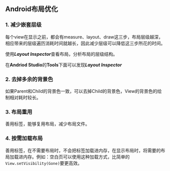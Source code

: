 ## Android布局优化

### 1. 减少嵌套层级

每个view在显示之前，都会有measure、layout、draw这三步，布局层级越深，相应带来的层级遍历消耗时间就越长，因此减少层级可以降低这三步所花的时间。

使用***Layout Inspector***查看布局，分析布局的层级结构。

在**Andriod Studio**的**Tools**下面可以发现***Layout Inspector***

### 2. 去掉多余的背景色

如果Parent和Child的背景色一致，可以去掉Child的背景色，View的背景色的绘制相对耗时较长。

### 3. 布局重用

善用<include/>标签，能够复用布局，减少布局文件。

### 4. 按需加载布局

善用<ViewStub/>标签，在不需要布局时，不会把标签加载进内存，在显示布局时，将需要的布局加载进内存。例如：空白页可以使用这种加载方式，比简单的``View.setVisibility(Gone)``要更高效。






